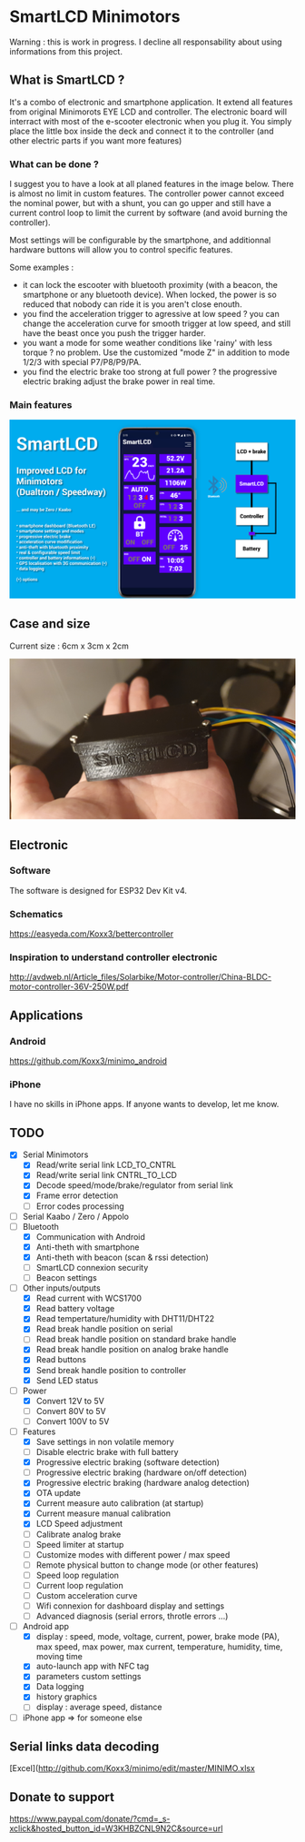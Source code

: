 # SmartLCD Minimotors
Warning : this is work in progress. I decline all responsability about using informations from this project.

## What is SmartLCD ?
It's a combo of electronic and smartphone application. It extend all features from original Minimorots EYE LCD and controller.
The electronic board will interract with most of the e-scooter electronic when you plug it.
You simply place the little box inside the deck and connect it to the controller (and other electric parts if you want more features)

### What can be done ?
I suggest you to have a look at all planed features in the image below.
There is almost no limit in custom features.
The controller power cannot exceed the nominal power, but with a shunt, you can go upper and still have a current control loop to limit the current by software (and avoid burning the controller).

Most settings will be configurable by the smartphone, and additionnal hardware buttons will allow you to control specific features.

Some examples : 
- it can lock the escooter with bluetooth proximity (with a beacon, the smartphone or any bluetooth device). When locked, the power is so reduced that nobody can ride it is you aren't close enouth.
- you find the acceleration trigger to agressive at low speed ? you can change the acceleration curve for smooth trigger at low speed, and still have the beast once you push the trigger harder.
- you want a mode for some weather conditions like 'rainy' with less torque ? no problem. Use the customized "mode Z" in addition to mode 1/2/3 with special P7/P8/P9/PA.
- you find the electric brake too strong at full power ? the progressive electric braking adjust the brake power in real time.

### Main features
![Idea](/other/SmartLCD.png)

## Case and size
Current size : 6cm x 3cm x 2cm

![Idea](/other/SmartLCD_3D_1.jpg)

## Electronic
### Software
The software is designed for ESP32 Dev Kit v4.

### Schematics
https://easyeda.com/Koxx3/bettercontroller

### Inspiration to understand controller electronic
http://avdweb.nl/Article_files/Solarbike/Motor-controller/China-BLDC-motor-controller-36V-250W.pdf

## Applications

### Android 
https://github.com/Koxx3/minimo_android

### iPhone
I have no skills in iPhone apps. If anyone wants to develop, let me know.

## TODO
- [X] Serial Minimotors
    - [X] Read/write serial link LCD_TO_CNTRL
    - [X] Read/write serial link CNTRL_TO_LCD
    - [X] Decode speed/mode/brake/regulator from serial link
    - [X] Frame error detection
    - [ ] Error codes processing
- [ ] Serial Kaabo / Zero / Appolo
- [ ] Bluetooth 
    - [X] Communication with Android
    - [X] Anti-theth with smartphone
    - [X] Anti-theth with beacon (scan & rssi detection)
    - [ ] SmartLCD connexion security
    - [ ] Beacon settings
- [ ] Other inputs/outputs
    - [X] Read current with WCS1700
    - [X] Read battery voltage
    - [X] Read tempertature/humidity with DHT11/DHT22
    - [X] Read break handle position on serial
    - [ ] Read break handle position on standard brake handle
    - [X] Read break handle position on analog brake handle
    - [X] Read buttons
    - [X] Send break handle position to controller
    - [X] Send LED status
- [ ] Power
    - [X] Convert 12V to 5V
    - [ ] Convert 80V to 5V
    - [ ] Convert 100V to 5V
- [ ] Features    
    - [X] Save settings in non volatile memory
    - [ ] Disable electric brake with full battery
    - [X] Progressive electric braking (software detection)
    - [ ] Progressive electric braking (hardware on/off detection)
    - [X] Progressive electric braking (hardware analog detection)
    - [X] OTA update
    - [X] Current measure auto calibration (at startup)
    - [X] Current measure manual calibration
    - [X] LCD Speed adjustment
    - [ ] Calibrate analog brake
    - [ ] Speed limiter at startup
    - [ ] Customize modes with different power / max speed
    - [ ] Remote physical button to change mode (or other features)
    - [ ] Speed loop regulation
    - [ ] Current loop regulation
    - [ ] Custom acceleration curve
    - [ ] Wifi connexion for dashboard display and settings
    - [ ] Advanced diagnosis (serial errors, throtle errors ...)
- [ ] Android app
    - [X] display : speed, mode, voltage, current, power, brake mode (PA), max speed, max power, max current, temperature, humidity, time, moving time
    - [X] auto-launch app with NFC tag
    - [X] parameters custom settings
    - [X] Data logging
    - [X] history graphics
    - [ ] display : average speed, distance

- [ ] iPhone app => for someone else

## Serial links data decoding
[Excel](http://github.com/Koxx3/minimo/edit/master/MINIMO.xlsx

## Donate to support
https://www.paypal.com/donate/?cmd=_s-xclick&hosted_button_id=W3KHBZCNL9N2C&source=url
